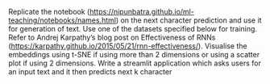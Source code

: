 Replicate the notebook (https://nipunbatra.github.io/ml-teaching/notebooks/names.html) on the next character prediction and use it for generation of text. Use one of the datasets specified below for training. Refer to Andrej Karpathy’s blog post on Effectiveness of RNNs (https://karpathy.github.io/2015/05/21/rnn-effectiveness/). Visualise the embeddings using t-SNE if using more than 2 dimensions or using a scatter plot if using 2 dimensions. Write a streamlit application which asks users for an input text and it then predicts next k character